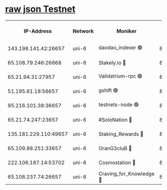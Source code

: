 [raw json Testnet](https://rpc-check.junot.stavr.tech/junot/rpc-junot-result.json)
=


<table><tr><th>IP-Address</th><th>Network</th><th>Moniker</th><th>Latest Block Height</th><th>Earliest Block Height</th><th>Catching Up</th><th>Tx Index</th><th>Voting Power</th><th>Scan Time</th></tr><tr><td>143.198.141.42:26657</td><td>uni-6</td><td>daodao_indexer 🟢</td><td>8995527</td><td>1</td><td>False</td><td>off</td><td>0</td><td>2024-03-18T14:22:35.289110812UTC</td></tr><tr><td>65.108.79.246:26668</td><td>uni-6</td><td>Stakely.io 🔴</td><td>8995521</td><td>1570872</td><td>False</td><td>on</td><td>11</td><td>2024-03-18T14:22:19.242545479UTC</td></tr><tr><td>65.21.94.31:27957</td><td>uni-6</td><td>Validatrium-rpc 🟢</td><td>8995519</td><td>2943363</td><td>False</td><td>on</td><td>0</td><td>2024-03-18T14:22:14.851419216UTC</td></tr><tr><td>51.195.61.18:56657</td><td>uni-6</td><td>gshift 🟢</td><td>8559900</td><td>7691417</td><td>False</td><td>on</td><td>0</td><td>2024-03-18T14:22:00.975298334UTC</td></tr><tr><td>95.216.101.38:36657</td><td>uni-6</td><td>testnets-node 🟢</td><td>8995522</td><td>8116304</td><td>False</td><td>on</td><td>0</td><td>2024-03-18T14:22:21.597753849UTC</td></tr><tr><td>65.21.74.247:23657</td><td>uni-6</td><td>#SoloNation 🔴</td><td>8995527</td><td>8237483</td><td>False</td><td>on</td><td>112</td><td>2024-03-18T14:22:34.448829825UTC</td></tr><tr><td>135.181.229.110:49657</td><td>uni-6</td><td>Staking_Rewards 🔴</td><td>8995530</td><td>8388763</td><td>False</td><td>on</td><td>1008</td><td>2024-03-18T14:22:42.023258892UTC</td></tr><tr><td>65.109.88.251:33657</td><td>uni-6</td><td>OranG3cluB 🔴</td><td>8995529</td><td>8418953</td><td>False</td><td>on</td><td>11</td><td>2024-03-18T14:22:39.677981240UTC</td></tr><tr><td>222.106.187.14:53702</td><td>uni-6</td><td>Cosmostation 🔴</td><td>8995518</td><td>8759614</td><td>False</td><td>on</td><td>109013</td><td>2024-03-18T14:22:12.509332904UTC</td></tr><tr><td>65.108.237.74:26657</td><td>uni-6</td><td>Craving_for_Knowledge 🔴</td><td>8995526</td><td>8896131</td><td>False</td><td>on</td><td>9004</td><td>2024-03-18T14:22:32.113081387UTC</td></tr></table>